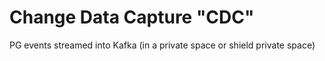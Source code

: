 # Change Data Capture "CDC"

PG events streamed into Kafka (in a private space or shield private space)
